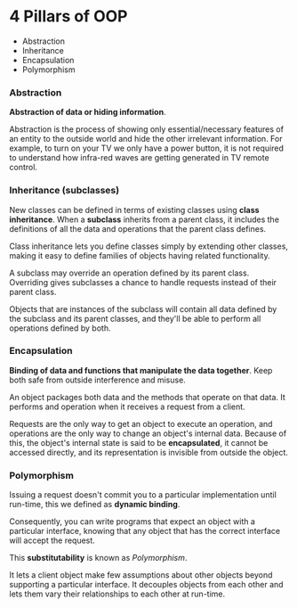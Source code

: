 # 4 Pillars of OOP

* Abstraction
* Inheritance
* Encapsulation
* Polymorphism

### Abstraction

__Abstraction of data or hiding information__.

Abstraction is the process of showing only essential/necessary features of an entity to the outside world
and hide the other irrelevant information. For example, to turn on your TV we only have a power button,
it is not required to understand how infra-red waves are getting generated in TV remote control.

### Inheritance (subclasses)

New classes can be defined in terms of existing classes using __class inheritance__. When a
__subclass__ inherits from a parent class, it includes the definitions of all the data and
operations that the parent class defines.

Class inheritance lets you define classes simply by extending other classes, making it easy to
define families of objects having related functionality.

A subclass may override an operation defined by its parent class. Overriding gives subclasses a chance
to handle requests instead of their parent class.

Objects that are instances of the subclass will contain all data defined by the subclass and
its parent classes, and they'll be able to perform all operations defined by both.

### Encapsulation

__Binding of data and functions that manipulate the data together__. Keep both safe
from outside interference and misuse.

An object packages both data and the methods that operate on that data. It performs
and operation when it receives a request from a client.

Requests are the only way to get an object to execute an operation, and operations
are the only way to change an object's internal data. Because of this, the object's
internal state is said to be __encapsulated__, it cannot be accessed directly, and its
representation is invisible from outside the object.

### Polymorphism

Issuing a request doesn't commit you to a particular implementation until run-time,
this we defined as __dynamic binding__.

Consequently, you can write programs that expect an object with a particular interface,
knowing that any object that has the correct interface will accept the request.

This __substitutability__ is known as _Polymorphism_.

It lets a client object make few assumptions about other objects beyond
supporting a particular interface. It decouples objects from each other and lets
them vary their relationships to each other at run-time.

